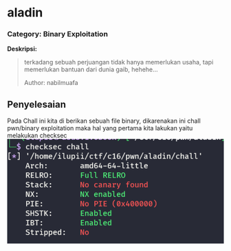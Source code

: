 # aladin
### Category: Binary Exploitation

**Deskripsi:**
>terkadang sebuah perjuangan tidak hanya memerlukan usaha, tapi memerlukan bantuan dari dunia gaib, hehehe...
>
>Author: nabilmuafa

## Penyelesaian
Pada Chall ini kita di berikan sebuah file binary, dikarenakan ini chall pwn/binary exploitation maka hal yang pertama kita lakukan yaitu 
melakukan checksec
![Preview](images/1.png)
